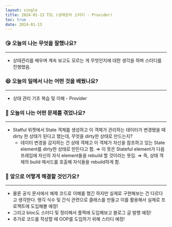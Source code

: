 ```yaml
---
layout: single
title: 2024-01-13 TIL (상태관리 스터디 - Provider)
toc: true
date: 2024-01-13
---
```


### 😘 오늘의 나는 무엇을 잘했나요?

---

- 상태관리를 배우며 계속 보고도 모르는 게 무엇인지에 대한 생각을 하며 스터디를 진행했음.

### 😆 오늘의 일에서 나는 어떤 것을 배웠나요?

---

- 상태 관리 기초 복습 및 이해 - Provider

### 🤢 오늘의 나는 어떤 문제를 겪었나요?

---

- Statful 위젯에서 State 객체를 생성하고 이 객체가 관리하는 데이터가 변경됐을 때 dirty 한 상태가 된다고 했는데, 무엇을 dirty한 상태로 만드는지?
    - 데이터 변경을 감지하는 건 상태 객체고 이 객체가 자신을 참조하고 있는 State element를 dirty한 상태로 만든다고 함. ⇒ 이 뜻은 Stateful element가 다음 프레임에 자신의 자식 element들을 rebuild 할 것이라는 뜻임. ⇒ 즉, 상태 객체의 build 메서드를 호출해 자식들을 rebuild하게 함.

### 🤩 앞으로 어떻게 해결할 것인가요?

---

- 물론 공식 문서에서 예제 코드로 이해를 했긴 하지만 실제로 구현해보는 건 다르다고 생각한다. 행긱 식수 및 간식 관련으로 클래스를 만들고 이를 활용해서 실제로 프로젝트에 도입해볼 예정!
- 그리고 bloc도 스터디 및 정리해서 플젝에 도입해보고 블로그 글 발행 예정!
- 추가로 코드를 작성할 때 OOP를 도입하기 위해 스터디 예정!
